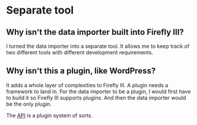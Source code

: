 # Separate tool

## Why isn't the data importer built into Firefly III?

I turned the data importer into a separate tool. It allows me to keep track of two different tools with different development requirements.

## Why isn't this a plugin, like WordPress?

It adds a whole layer of complexities to Firefly III. A plugin needs a framework to land in. For the data importer to be a plugin, I would first have to build it so Firefly III supports plugins. And then the data importer would be the only plugin.

The [API](../../references/firefly-iii/api/index.md) is a plugin system of sorts.
